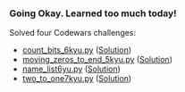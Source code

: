 ### Going Okay. Learned too much today!

Solved four Codewars challenges:

- [count_bits_6kyu.py](https://www.codewars.com/kata/526571aae218b8ee490006f4)  ([Solution](https://github.com/gauthamp10/100DaysOfCode/blob/master/Day%202/count_bits_6kyu.py))
- [moving_zeros_to_end_5kyu.py](https://www.codewars.com/kata/52597aa56021e91c93000cb0)  ([Solution](https://github.com/gauthamp10/100DaysOfCode/blob/master/Day%202/moving_zeros_to_end_5kyu.py))
- [name_list6yu.py](https://www.codewars.com/kata/53368a47e38700bd8300030d)  ([Solution](https://github.com/gauthamp10/100DaysOfCode/blob/master/Day%202/name_list6yu.py))
- [two_to_one7kyu.py](https://www.codewars.com/kata/5656b6906de340bd1b0000ac)  ([Solution](https://github.com/gauthamp10/100DaysOfCode/blob/master/Day%202/two_to_one7kyu.py))
